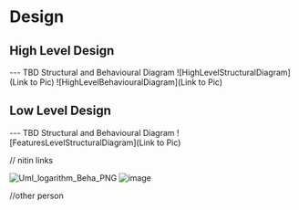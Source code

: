 # Design

## High Level Design 

--- TBD Structural and Behavioural Diagram
![HighLevelStructuralDiagram](Link to Pic)
![HighLevelBehaviouralDiagram](Link to Pic)

## Low Level Design 

--- TBD Structural and Behavioural Diagram
![FeaturesLevelStructuralDiagram](Link to Pic)

// nitin links
    
![Uml_logarithm_Beha_PNG](https://user-images.githubusercontent.com/78853902/107747379-54ea3580-6d3d-11eb-9aa9-38bfbf9011d9.PNG)
![image](https://user-images.githubusercontent.com/78853902/107749558-cc6d9400-6d40-11eb-8e7d-5d3ef78aea71.png)



//other person 